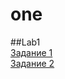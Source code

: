 # one
##Lab1
<br/>[Задание 1](https://toptyh.github.io/one/lab11.html)
<br/>[Задание 2](https://toptyh.github.io/one/lab12.html)
